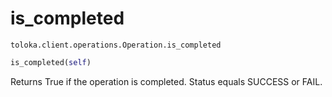 # is_completed
`toloka.client.operations.Operation.is_completed`

```python
is_completed(self)
```

Returns True if the operation is completed. Status equals SUCCESS or FAIL.

